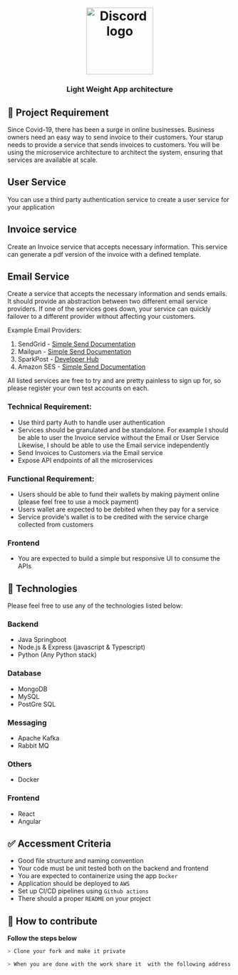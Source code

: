 <h1 align="center">
	<img alt="Discord logo" src="https://github.com/ExquisAppFactory/lightweight/blob/master/assets/monorepo.svg" height="150px" width="150px" />
</h1>

<h3 align="center">
  Light Weight App architecture
</h3>

## 📝 Project Requirement

Since Covid-19, there has been a surge in online businesses. Business owners need an easy way to send invoice to their customers.
Your starup needs to provide a service that sends invoices to customers. You will be using the microservice architecture to architect
the system, ensuring that services are available at scale.

## User Service

You can use a third party authentication service to create a user service for your application

## Invoice service

Create an Invoice service that accepts necessary information. This service can generate a pdf version of the invoice with a defined template.

## Email Service

Create a service that accepts the necessary information and sends emails. It should provide an abstraction between two different email service providers. If one of the services goes down, your service can quickly failover to a different provider without affecting your customers.

Example Email Providers:

1. SendGrid - [Simple Send Documentation](https://sendgrid.com/docs/API_Reference/Web_API/mail.html)
2. Mailgun - [Simple Send Documentation](http://documentation.mailgun.com/quickstart.html#sending-messages)
3. SparkPost - [Developer Hub](https://developers.sparkpost.com/)
4. Amazon SES - [Simple Send Documentation](http://docs.aws.amazon.com/ses/latest/APIReference/API_SendEmail.html)

All listed services are free to try and are pretty painless to sign up for, so please register your own test accounts on each.

### Technical Requirement:

- Use third party Auth to handle user authentication
- Services should be granulated and be standalone. For example I should be able to user the Invoice service without the Email or User Service
  Likewise, I should be able to use the Email service independently
- Send Invoices to Customers via the Email service
- Expose API endpoints of all the microservices

### Functional Requirement:

- Users should be able to fund their wallets by making payment online (please feel free to use a mock payment)
- Users wallet are expected to be debited when they pay for a service
- Service provide's wallet is to be credited with the service charge collected from customers

### Frontend

- You are expected to build a simple but responsive UI to consume the APIs

## 🚀 Technologies

Please feel free to use any of the technologies listed below:

### Backend

- Java Springboot
- Node.js & Express (javascript & Typescript)
- Python (Any Python stack)

### Database

- MongoDB
- MySQL
- PostGre SQL

### Messaging

- Apache Kafka
- Rabbit MQ

### Others

- Docker

### Frontend

- React
- Angular

## ✅ Accessment Criteria

- Good file structure and naming convention
- Your code must be unit tested both on the backend and frontend
- You are expected to containerize using the app `Docker`
- Application should be deployed to `AWS`
- Set up CI/CD pipelines using `Github actions`
- There should a proper `README` on your project

## 🤔 How to contribute

**Follow the steps below**

```bash
> Clone your fork and make it private

> When you are done with the work share it  with the following address
```
